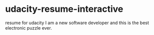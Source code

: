 # udacity-resume-interactive
resume for udacity 
I am a new software developer and this is the best electronic puzzle ever.
